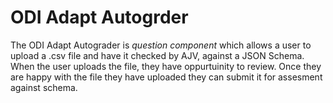 # ODI Adapt Autogrder 



The ODI Adapt Autograder is  *question component* which allows a user to upload a .csv file and have it checked by AJV, against a JSON Schema. When the user uploads the file, they have oppurtuinity to review. Once they are happy with the file they have uploaded they can submit it for assesment against schema.